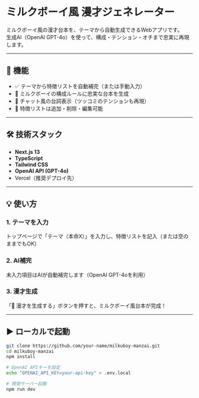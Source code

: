 # ミルクボーイ風 漫才ジェネレーター

ミルクボーイ風の漫才台本を、テーマから自動生成できるWebアプリです。  
生成AI（OpenAI GPT-4o）を使って、構成・テンション・オチまで忠実に再現します。

---

## 🚀 機能

- ✅ テーマから特徴リストを自動補完（または手動入力）
- 🧠 ミルクボーイの構成ルールに忠実な台本を生成
- 💬 チャット風の台詞表示（ツッコミのテンションも再現）
- 🧩 特徴リストは追加・削除・編集可能

---

## 🛠️ 技術スタック

- **Next.js 13**
- **TypeScript**
- **Tailwind CSS**
- **OpenAI API (GPT-4o)**
- Vercel（推奨デプロイ先）

---

## 💡 使い方

### 1. テーマを入力

トップページで「テーマ（本命X）」を入力し、特徴リストを記入（または空のままでもOK）

### 2. AI補完

未入力項目はAIが自動補完します（OpenAI GPT-4oを利用）

### 3. 漫才生成

「🎤 漫才を生成する」ボタンを押すと、ミルクボーイ風台本が完成！

---

## ▶️ ローカルで起動

```bash
git clone https://github.com/your-name/milkuboy-manzai.git
cd milkuboy-manzai
npm install

# OpenAI APIキーを設定
echo "OPENAI_API_KEY=your-api-key" > .env.local

# 開発サーバー起動
npm run dev
